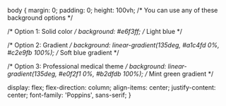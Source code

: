 body {
  margin: 0;
  padding: 0;
  height: 100vh;
  /* You can use any of these background options */
  
  /* Option 1: Solid color */
  background: #e6f3ff;  /* Light blue */
  
  /* Option 2: Gradient */
  background: linear-gradient(135deg, #a1c4fd 0%, #c2e9fb 100%);  /* Soft blue gradient */
  
  /* Option 3: Professional medical theme */
  background: linear-gradient(135deg, #e0f2f1 0%, #b2dfdb 100%);  /* Mint green gradient */
  
  display: flex;
  flex-direction: column;
  align-items: center;
  justify-content: center;
  font-family: 'Poppins', sans-serif;
}
